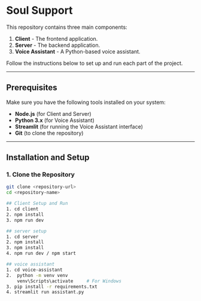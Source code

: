 # Soul Support

This repository contains three main components:
1. **Client** - The frontend application.
2. **Server** - The backend application.
3. **Voice Assistant** - A Python-based voice assistant.

Follow the instructions below to set up and run each part of the project.

---

## Prerequisites
Make sure you have the following tools installed on your system:
- **Node.js** (for Client and Server)
- **Python 3.x** (for Voice Assistant)
- **Streamlit** (for running the Voice Assistant interface)
- **Git** (to clone the repository)

---

## Installation and Setup

### 1. Clone the Repository
```bash
git clone <repository-url>
cd <repository-name>

## Client Setup and Run
1. cd client
2. npm install
3. npm run dev

## server setup 
1. cd server
2. npm install
3. npm install
4. npm run dev / npm start

## voice assistant
1. cd voice-assistant
2.  python -m venv venv
    venv\Scripts\activate     # For Windows
3. pip install -r requirements.txt
4. streamlit run assistant.py
